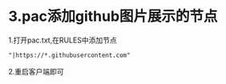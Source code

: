 # 3.pac添加github图片展示的节点

1.打开pac.txt,在RULES中添加节点

```txt
"|https://*.githubusercontent.com"
```

2.重启客户端即可